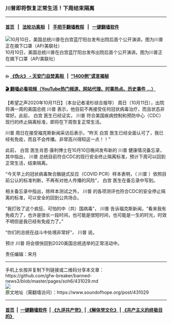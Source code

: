 ### 川普即将恢复正常生活！下周结束隔离
------------------------

#### [首页](https://github.com/gfw-breaker/banned-news3/blob/master/README.md) &nbsp;&nbsp;|&nbsp;&nbsp; [法轮功真相](https://github.com/begood0513/basic/blob/master/README.md)  &nbsp;&nbsp;|&nbsp;&nbsp; [手把手翻墙教程](https://github.com/gfw-breaker/guides/wiki)  &nbsp;&nbsp;|&nbsp;&nbsp; [一键翻墙软件](https://github.com/gfw-breaker/nogfw/blob/master/README.md)  



<div><img alt="10月10日，美国总统川普在白宫蓝厅阳台发布出院后首个公开演讲。图为川普正在摘下口罩（AP/美联社）" src="https://img.soundofhope.org/2020-10/08777-1602460125946.jpeg"/>
<br/><figcaption class="caption">
 10月10日，美国总统川普在白宫蓝厅阳台发布出院后首个公开演讲。图为川普正在摘下口罩（AP/美联社）
</figcaption></div><hr/>

#### 💥 [《伪火》 - 天安门自焚真相 ](http://158.247.195.190:10000/videos/blog/weihuo.html)&nbsp; |&nbsp; [“1400例”谎言揭秘  ](http://158.247.195.190:10000/videos/blog/jiexi1400.html)

#### [ 🎬  翻墙必看视频（YouTube热门频道、网站代理、时事热点、历史事件 ...）](https://github.com/gfw-breaker/links/blob/master/banned.md)

<div><div class="Content__Wrapper sc-1bvya0-0 grZQxZ">
 <p class="meta-top">
  <span class="meta">
   【希望之声2020年10月11日】（本台记者凌杉综合报导）
  </span>
  周日（10月11日），出院将满一周的美国总统
  <ok href="/term/1041">
   川普
  </ok>
  表示，他目前不再接受任何冠状病毒治疗，而且状态非常好。此前，
  <ok href="/term/1388">
   白宫
  </ok>
  医生已经证实，
  <ok href="/term/1041">
   川普
  </ok>
  符合美国疾病控制和预防中心（CDC）现行的终止隔离标准，即将在下周恢复正常生活。
 </p>
 <p>
  <ok href="/term/1041">
   川普
  </ok>
  周日在接受福克斯新闻采访后表示，“昨天
  <ok href="/term/1388">
   白宫
  </ok>
  医生已经全面认可了，我已经有免疫，而且不会传播。非常高兴得知这一点！！”
 </p>
 <div class="AD_Embed__Wrap-sc-1xslmin-0 igMuqX module desktop">
  <div>
  </div>
 </div>
 <p>
  此前，
  <ok href="/term/1388">
   白宫
  </ok>
  医生肖恩·康利博士在10月10日晚间发布新的
  <ok href="/term/1041">
   川普
  </ok>
  健康情况备忘录，其中指出，
  <ok href="/term/1041">
   川普
  </ok>
  总统目前符合CDC的现行安全终止隔离标准，预计下周可以回到正常生活，结束隔离。
 </p>
 <p>
  “今天早上的冠状病毒聚合酶链式反应（COVID PCR）样本表明，（
  <ok href="/term/1041">
   川普
  </ok>
  ）依照目前公认的标准判断，不再有对他人传播的风险”，
  <ok href="/term/1388">
   白宫
  </ok>
  医生在备忘录中写到。
 </p>
 <p>
  相关备忘录中指出，除样本测试之外，
  <ok href="/term/1041">
   川普
  </ok>
  的各项测评也符合CDC的安全停止隔离的标准，可以安全的回到公共场合。
 </p>
 <p>
  “我打败了这个疯狂、可怕的中（共）国病毒”，
  <ok href="/term/1041">
   川普
  </ok>
  告诉福克斯新闻，“看来我有免疫力了，也许是很长一段时间，也可能是很短时间，也可能是一生的时光，时效不明但是我已经有免疫力了。”
 </p>
 <p>
  “你们的总统在战斗中处境非常好”，
  <ok href="/term/1041">
   川普
  </ok>
  说。
 </p>
 <p>
  预计
  <ok href="/term/1041">
   川普
  </ok>
  将会很快回到2020美国总统选举的正常活动中。
 </p>
 <p class="meta-btm">
  责任编辑：宋月
 </p>
</div>
</div>
<hr/>
手机上长按并复制下列链接或二维码分享本文章：<br/>
https://github.com/gfw-breaker/banned-news3/blob/master/pages/soh6/431029.md <br/>
<a href='https://github.com/gfw-breaker/banned-news3/blob/master/pages/soh6/431029.md'><img src='https://github.com/gfw-breaker/banned-news3/blob/master/pages/soh6/431029.md.png'/></a> <br/>
原文地址（需翻墙访问）：https://www.soundofhope.org/post/431029


------------------------
#### [首页](https://github.com/gfw-breaker/banned-news3/blob/master/README.md) &nbsp;|&nbsp; [一键翻墙软件](https://github.com/gfw-breaker/nogfw/blob/master/README.md) &nbsp;| [《九评共产党》](https://github.com/gfw-breaker/9ping.md/blob/master/README.md#九评之一评共产党是什么) | [《解体党文化》](https://github.com/gfw-breaker/jtdwh.md/blob/master/README.md) | [《共产主义的终极目的》](https://github.com/gfw-breaker/gczydzjmd.md/blob/master/README.md)


<img src='http://gfw-breaker.win/banned-news3/pages/soh6/431029.md' width='0px' height='0px'/>
